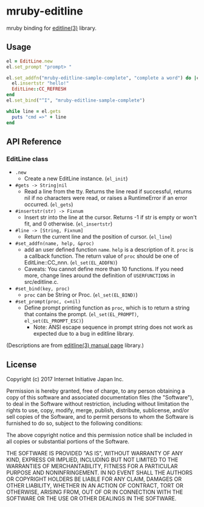 # mruby-editline
mruby binding for [editline(3)](http://netbsd.gw.com/cgi-bin/man-cgi?editline++NetBSD-current) library.

## Usage
```rb
el = EditLine.new
el.set_prompt "prompt> "

el.set_addfn("mruby-editline-sample-complete", "complete a word") do |ch|
  el.insertstr "hello!"
  EditLine::CC_REFRESH
end
el.set_bind("^I", "mruby-editline-sample-complete")

while line = el.gets
  puts "cmd =>" + line
end
```

## API Reference
### EditLine class
- `.new`
  - Create a new EditLine instance. (`el_init`)
- `#gets -> String|nil`
  - Read a line from the tty.  Returns the line read if successful, returns
    nil if no characters were read, or raises a RuntimeError if an error
    occurred. (`el_gets`)
- `#insertstr(str) -> Fixnum`
  - Insert str into the line at the cursor.  Returns -1 if str is empty or
    won't fit, and 0 otherwise. (`el_insertstr`)
- `#line -> [String, Fixnum]`
  - Return the current line and the position of cursor. (`el_line`)
- `#set_addfn(name, help, &proc)`
  - add an user defined function `name`.  `help` is a description of it.
    `proc` is a callback function.  The return value of `proc` should be
    one of EditLine::CC_nnn. (`el_set(EL_ADDFN)`)
  - Caveats: You cannot define more than 10 functions.  If you need more,
    change lines around the definition of `USERFUNCTIONS` in src/editline.c.
- `#set_bind(key, proc)`
  - `proc` can be String or Proc. (`el_set(EL_BIND)`)
- `#set_prompt(proc, c=nil)`
  - Define prompt printing function as `proc`, which is to return a string
    that contains the prompt. (`el_set(EL_PROMPT)`, `el_set(EL_PROMPT_ESC)`)
    - Note: ANSI escape sequence in prompt string does not work as expected
      due to a bug in editline library.

(Descriptions are from [editline(3) manual page](http://netbsd.gw.com/cgi-bin/man-cgi?editline++NetBSD-current) library.)


## License
Copyright (c) 2017 Internet Initiative Japan Inc.

Permission is hereby granted, free of charge, to any person obtaining a 
copy of this software and associated documentation files (the "Software"), 
to deal in the Software without restriction, including without limitation 
the rights to use, copy, modify, merge, publish, distribute, sublicense, 
and/or sell copies of the Software, and to permit persons to whom the 
Software is furnished to do so, subject to the following conditions:

The above copyright notice and this permission notice shall be included in 
all copies or substantial portions of the Software.

THE SOFTWARE IS PROVIDED "AS IS", WITHOUT WARRANTY OF ANY KIND, EXPRESS OR 
IMPLIED, INCLUDING BUT NOT LIMITED TO THE WARRANTIES OF MERCHANTABILITY, 
FITNESS FOR A PARTICULAR PURPOSE AND NONINFRINGEMENT. IN NO EVENT SHALL THE 
AUTHORS OR COPYRIGHT HOLDERS BE LIABLE FOR ANY CLAIM, DAMAGES OR OTHER 
LIABILITY, WHETHER IN AN ACTION OF CONTRACT, TORT OR OTHERWISE, ARISING 
FROM, OUT OF OR IN CONNECTION WITH THE SOFTWARE OR THE USE OR OTHER 
DEALINGS IN THE SOFTWARE.
